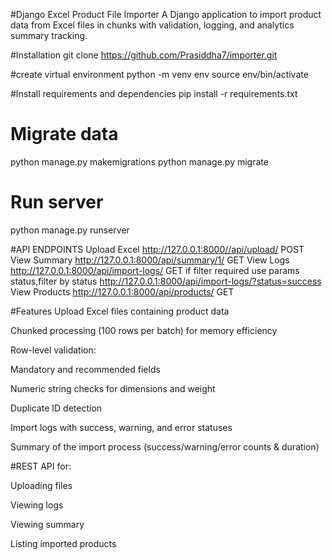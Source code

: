 #Django Excel Product File Importer
A Django application to import product data from Excel files in chunks with validation, logging, and analytics summary tracking.

#Installation
git clone https://github.com/Prasiddha7/importer.git

#create virtual environment
python -m venv env
source env/bin/activate

#Install requirements and dependencies
pip install -r requirements.txt

# Migrate data
python manage.py makemigrations
python manage.py migrate

# Run server
python manage.py runserver

#API ENDPOINTS
Upload Excel	http://127.0.0.1:8000//api/upload/	POST
View Summary	http://127.0.0.1:8000/api/summary/1/	GET
View Logs	http://127.0.0.1:8000/api/import-logs/	GET
if filter required use params status,filter by status http://127.0.0.1:8000/api/import-logs/?status=success
View Products	http://127.0.0.1:8000/api/products/	GET


 

#Features
Upload Excel files containing product data

Chunked processing (100 rows per batch) for memory efficiency

Row-level validation:

Mandatory and recommended fields

Numeric string checks for dimensions and weight

Duplicate ID detection

Import logs with success, warning, and error statuses

Summary of the import process (success/warning/error counts & duration)

#REST API for:

Uploading files

Viewing logs

Viewing summary

Listing imported products

